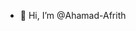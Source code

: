 - 👋 Hi, I’m @Ahamad-Afrith


<!---
Ahamad-Afrith/Ahamad-Afrith is a ✨ special ✨ repository because its `README.md` (this file) appears on your GitHub profile.
You can click the Preview link to take a look at your changes.
--->
